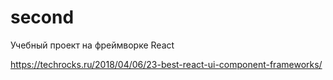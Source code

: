 # second
Учебный проект на фреймворке React

https://techrocks.ru/2018/04/06/23-best-react-ui-component-frameworks/
